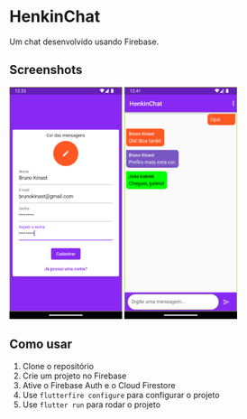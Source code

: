 # HenkinChat

Um chat desenvolvido usando Firebase.

## Screenshots

<img src="signup.png" alt="signup" width="200"/>
<img src="chat.png" alt="signup" width="200"/>

## Como usar

1. Clone o repositório
2. Crie um projeto no Firebase
3. Ative o Firebase Auth e o Cloud Firestore
4. Use `flutterfire configure` para configurar o projeto
5. Use `flutter run` para rodar o projeto

